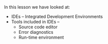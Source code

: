 In this lesson we have looked at:

- IDEs – Integrated Development Environments
- Tools included in IDEs –
  - Source code editor
  - Error diagnostics
  - Run-time environment
